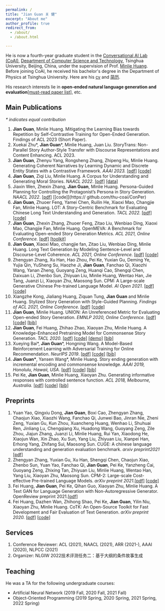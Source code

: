 ```yaml
---
permalink: /
title: "Jian Guan 关 健"
excerpt: "About me"
author_profile: true
redirect_from: 
  - /about/
  - /about.html

---
```


He is now a fourth-year graduate student in the [Conversational AI  Lab (CoAI)](http://coai.cs.tsinghua.edu.cn/), [Department of Computer Science and Technology](http://www.cs.tsinghua.edu.cn/), Tsinghua University, Beijing, China, under the supervision of Prof. [Minlie Huang](http://coai.cs.tsinghua.edu.cn/hml/). Before joining CoAI, he received his bachelor's degree in the Department of Physics at Tsinghua University. Here are his [cv](./cv_guanjian.pdf) and [简历](./cv_guanjian_zh.pdf).

His research interests lie in **open-ended natural language generation and evaluation**[[must-read paper list]](https://github.com/thu-coai/PaperForONLG), etc.



## Main Publications

*\* indicates equal contribution*

1. **Jian Guan**, Minlie Huang. Mitigating the Learning Bias towards Repetition by Self-Contrastive Training for Open-Ended Generation. Findings of ACL 2023 (Short Paper).
2. Xuekai Zhu\*, **Jian Guan**\*, Minlie Huang, Juan Liu. StoryTrans: Non-Parallel Story Author-Style Transfer with Discourse Representations and Content Enhancing. ACL 2023.
3. **Jian Guan**, Zhenyu Yang, Rongsheng Zhang, Zhipeng Hu, Minlie Huang. Generating Coherent Narratives by Learning Dynamic and Discrete Entity States with a Contrastive Framework. *AAAI 2023.* [[pdf]](https://arxiv.org/abs/2208.03985) [[code]](https://github.com/thu-coai/ERIC)
4. **Jian Guan**, Ziqi Liu, Minlie Huang. A Corpus for Understanding and Generating Moral Stories. *NAACL 2022*. [[pdf]](https://arxiv.org/abs/2204.09438) [[data]](https://github.com/thu-coai/MoralStory)
5. Jiaxin Wen, Zhexin Zhang, **Jian Guan**, Minlie Huang. Persona-Guided Planning for Controlling the Protagonist’s Persona in Story Generation. *NAACL 2022*. [[pdf]](https://arxiv.org/pdf/2204.10703.pdf) [[code]](https:// github.com/thu-coai/ConPer)
6. **Jian Guan**, Zhuoer Feng, Yamei Chen, Ruilin He, Xiaoxi Mao, Changjie Fan, Minlie Huang. LOT: A Story-Centric Benchmark for Evaluating Chinese Long Text Understanding and Generation. *TACL 2022.* [[pdf]](https://direct.mit.edu/tacl/article/doi/10.1162/tacl_a_00469/110537/LOT-A-Story-Centric-Benchmark-for-Evaluating) [[code]](https://github.com/thu-coai/LOT-LongLM)
7. **Jian Guan**, Zhexin Zhang, Zhuoer Feng, Zitao Liu, Wenbiao Ding, Xiaoxi Mao, Changjie Fan, Minlie Huang. OpenMEVA: A Benchmark for Evaluating Open-ended Story Generation Metrics. *ACL 2021, Online Conference.* [[pdf]](https://aclanthology.org/2021.acl-long.500/) [[toolkit]](https://github.com/thu-coai/OpenMEVA)
8. **Jian Guan**, Xiaoxi Mao, changjie fan, Zitao Liu, Wenbiao Ding, Minlie Huang. Long Text Generation by Modeling Sentence-Level and Discourse-Level Coherence. *ACL 2021, Online Conference.* [[pdf]](https://aclanthology.org/2021.acl-long.499/) [[code]](https://github.com/thu-coai/HINT) 
9. Zhengyan Zhang, Xu Han, Hao Zhou, Pei Ke, Yuxian Gu, Deming Ye, Yujia Qin, YuSheng Su, Haozhe Ji, **Jian Guan**, Fanchao Qi, Xiaozhi Wang, Yanan Zheng, Guoyang Zeng, Huanqi Cao, Shengqi Chen, Daixuan Li, Zhenbo Sun, Zhiyuan Liu, Minlie Huang, Wentao Han, Jie Tang, Juanzi Li, Xiaoyan Zhu, Maosong Sun. CPM: A Large-scale Generative Chinese Pre-trained Language Model. *AI Open 2021.* [[pdf]](https://www.sciencedirect.com/science/article/pii/S266665102100019X) [[code]](https://github.com/TsinghuaAI/CPM)
10. Xiangzhe Kong, Jialiang Huang, Ziquan Tung, **Jian Guan** and Minlie Huang. Stylized Story Generation with Style-Guided Planning. *Findings of ACL 2021, Online Conference.* [[pdf]](https://aclanthology.org/2021.findings-acl.215/) [[code]](https://github.com/thu-coai/Stylized-Story-Generation-with-Style-Guided-Planning)
11. **Jian Guan**, Minlie Huang. UNION: An Unreferenced Metric for Evaluating Open-ended Story Generation. *EMNLP 2020, Online Conference.* [[pdf]](https://www.aclweb.org/anthology/2020.emnlp-main.736) [[code]](https://github.com/thu-coai/UNION) [[bib]](https://www.aclweb.org/anthology/2020.emnlp-main.736.bib)
12. **Jian Guan**, Fei Huang, Zhihao Zhao, Xiaoyan Zhu, Minlie Huang. A Knowledge-Enhanced Pretraining Model for Commonsense Story Generation. *TACL 2020.* [[pdf]](https://www.mitpressjournals.org/doi/pdf/10.1162/tacl_a_00302) [[code]](https://github.com/thu-coai/CommonsenseStoryGen) [[demo]](http://coai.cs.tsinghua.edu.cn/static/CommonsenseStoryGen/) [[bib]](https://www.aclweb.org/anthology/2020.tacl-1.7.bib)
13. Xueying Bai\*, **Jian Guan**\*, Hongning Wang. A Model-Based Reinforcement Learning with Adversarial Training for Online Recommendation. *NeurIPS 2019*.  [[pdf]](http://papers.nips.cc/paper/9257-a-model-based-reinforcement-learning-with-adversarial-training-for-online-recommendation) [[code]](https://github.com/JianGuanTHU/IRecGAN) [[bib]](https://proceedings.neurips.cc//paper/2019/file/e49eb6523da9e1c347bc148ea8ac55d3-Bibtex.bib)
14. **Jian Guan\***, Yansen Wang\*, Minlie Huang. Story ending generation with incremental encoding and commonsense knowledge. *AAAI 2019, Honolulu, Hawaii, USA.*  [[pdf]](https://www.aaai.org/ojs/index.php/AAAI/article/view/4612) [[code]](https://github.com/JianGuanTHU/StoryEndGen) [[bib]](https://ojs.aaai.org/index.php/AAAI/citationstylelanguage/download/bibtex?submissionId=4612&publicationId=3017])
15. Pei Ke, **Jian Guan**, Minlie Huang, Xiaoyan Zhu. Generating informative responses with controlled sentence function. *ACL 2018, Melbourne, Australia.* [[pdf]](https://www.aclweb.org/anthology/P18-1139) [[code]](https://github.com/kepei1106/SentenceFunction) [[bib]](https://www.aclweb.org/anthology/P18-1139.bib)



## Preprints

1. Yuan Yao, Qingxiu Dong, **Jian Guan**, Boxi Cao, Zhengyan Zhang, Chaojun Xiao, Xiaozhi Wang, Fanchao Qi, Junwei Bao, Jinran Nie, Zheni Zeng, Yuxian Gu, Kun Zhou, Xuancheng Huang, Wenhao Li, Shuhuai Ren, Jinliang Lu, Chengqiang Xu, Huadong Wang, Guoyang Zeng, Zile Zhou, Jiajun Zhang, Juanzi Li, Minlie Huang, Rui Yan, Xiaodong He, Xiaojun Wan, Xin Zhao, Xu Sun, Yang Liu, Zhiyuan Liu, Xianpei Han, Erhong Yang, Zhifang Sui, Maosong Sun. CUGE: A chinese language understanding and generation evaluation benchmark. *arxiv preprint2021* [[pdf]](https://arxiv.org/abs/2112.13610)
2. Zhengyan Zhang, Yuxian Gu, Xu Han, Shengqi Chen, Chaojun Xiao, Zhenbo Sun, Yuan Yao, Fanchao Qi, **Jian Guan**, Pei Ke, Yanzheng Cai, Guoyang Zeng, Zhixing Tan, Zhiyuan Liu, Minlie Huang, Wentao Han, Yang Liu, Xiaoyan Zhu, Maosong Sun. CPM-2: Large-scale Cost-effective Pre-trained Language Models. *arXiv preprint 2021*.[[pdf\]](https://arxiv.org/abs/2106.10715) [[code\]](https://github.com/TsinghuaAI/CPM)
3. Fei Huang, **Jian Guan**, Pei Ke, Qihan Guo, Xiaoyan Zhu, Minlie Huang. A Text GAN for Language Generation with Non-Autoregressive Generator. OpenReview preprint 2021.[[pdf\]](https://openreview.net/forum?id=wOI9hqkvu_)
4. Fei Huang, Dazhen Wan, Zhihong Shao, Pei Ke, **Jian Guan**, Yilin Niu, Xiaoyan Zhu, Minlie Huang. CoTK: An Open-Source Toolkit for Fast Development and Fair Evaluation of Text Generation. *arXiv preprint 2020.* [[pdf\]](https://arxiv.org/abs/2002.00583) [[code\]](https://github.com/thu-coai/cotk)



## Services

1. Conference Reviewer: ACL (2021), NAACL (2021), ARR (2021-), AAAI (2020), NLPCC (2021)
2. Organizer: NLGIW 2022技术评测任务二：基于大纲的条件故事生成



## Teaching

He was a TA for the following undergraduate courses:

- Artificial Neural Network (2019 Fall, 2020 Fall, 2021 Fall)
- Object-Oriented Programming (2019 Spring, 2020 Spring, 2021 Spring, 2022 Spring)

